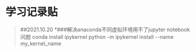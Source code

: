 # 学习记录贴
>##2021.10.20
*###解决anaconda不同虚拟环境用不了jupyter notebook问题
conda install ipykernel
python -m ipykernel install --name my_kernel_name
